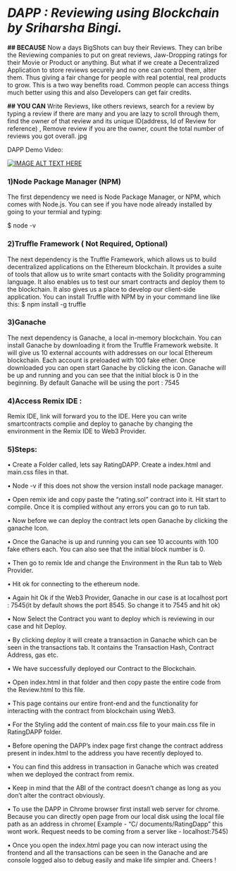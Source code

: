 # _**DAPP : Reviewing using Blockchain by Sriharsha Bingi.**_
**## BECAUSE**  Now a days BigShots can buy their Reviews. They can bribe the Reviewing companies to put on great reviews, Jaw-Dropping ratings for their Movie or Product or anything. But what if we create a Decentralized Application to store reviews securely and no one can control them, alter them. Thus giving a fair change for people with real potential, real products to grow. This is a two way benefits road. Common people can access things much better using this and also Developers can get fair credits.

**## YOU CAN** Write Reviews, like others reviews, search for a review by typing a review if there are many
and you are lazy to scroll through them, find the owner of that review and its unique ID(address, Id of Review for reference) , Remove review if you are the owner, count the total number of reviews you got overall.
jpg


DAPP Demo Video: 


[![IMAGE ALT TEXT HERE](https://img.youtube.com/vi/0v6UQq8A5RM/0.jpg)](https://www.youtube.com/watch?v=0v6UQq8A5RM)

  
###  1)Node Package Manager (NPM)

The first dependency we need is Node Package Manager, or NPM, which comes
with Node.js. You can see if you have node already installed by going to your
termial and typing:

$ node -v

### 2)Truffle Framework ( Not Required, Optional)
The next dependency is the Truffle Framework, which allows us to build
decentralized applications on the Ethereum blockchain. It provides a suite of tools
that allow us to write smart contacts with the Solidity programming language. It
also enables us to test our smart contracts and deploy them to the blockchain. It
also gives us a place to develop our client-side application.
You can install Truffle with NPM by in your command line like this:
$ npm install -g truffle

### 3)Ganache

The next dependency is Ganache, a local in-memory blockchain. You can install Ganache by downloading it from the Truffle Framework website. It will give us 10 external accounts with addresses on our local Ethereum blockchain. Each account is preloaded with 100 fake ether. Once downloaded you can open start Ganache by clicking the icon. Ganache will be up and running and you can see that the initial block is 0 in the beginning. By default Ganache will be using the port : 7545

### 4)Access Remix IDE :

Remix IDE, link will forward you to the IDE. Here you can write smartcontracts
complie and deploy to ganache by changing the environment in the Remix IDE to Web3 Provider.

###   5)Steps:

• Create a Folder called, lets say RatingDAPP. Create a index.html and main.css files in that.

• Node -v if this does not show the version install node package manager.

• Open remix ide and copy paste the “rating.sol” contract into it. Hit start to
compile. Once it is complied without any errors you can go to run tab.

• Now before we can deploy the contract lets open Ganache by clicking the ganache Icon.

• Once the Ganache is up and running you can see 10 accounts with 100 fake ethers each. You can also see that the initial block number is 0.

• Then go to remix Ide and change the Environment in the Run tab to Web Provider.

• Hit ok for connecting to the ethereum node.

• Again hit Ok if the Web3 Provider, Ganache in our case is at localhost port : 7545(it by default shows the port 8545. So change it to 7545 and hit ok)

• Now Select the Contract you want to deploy which is reviewing in our case and hit Deploy.

• By clicking deploy it will create a transaction in Ganache which can be seen in the transactions tab. It contains the Transaction Hash, Contract Address, gas etc.

• We have successfully deployed our Contract to the Blockchain.

• Open index.html in that folder and then copy paste the entire code from the Review.html to this file.

• This page contains our entire front-end and the functionality for interacting with the contract from blockchain using Web3.

• For the Styling add the content of main.css file to your main.css file in RatingDAPP folder.

• Before opening the DAPP’s index page first change the contract address present in index.html to the address you have recently deployed to.

• You can find this address in transaction in Ganache which was created when we deployed the contract from remix.

• Keep in mind that the ABI of the contract doesn’t change as long as you don’t alter the contract obviously.

• To use the DAPP in Chrome browser first install web server for chrome. Because you can directly open page from our local disk using the local file path as an address in chrome( Example - “C/ documents/RatingDapp” this wont work. Request needs to be coming from a server like - localhost:7545)

• Once you open the index.html page you can now interact using the frontend and all the transactions can be seen in the Ganache and are console logged also to debug easily and make life simpler and.
Cheers !

